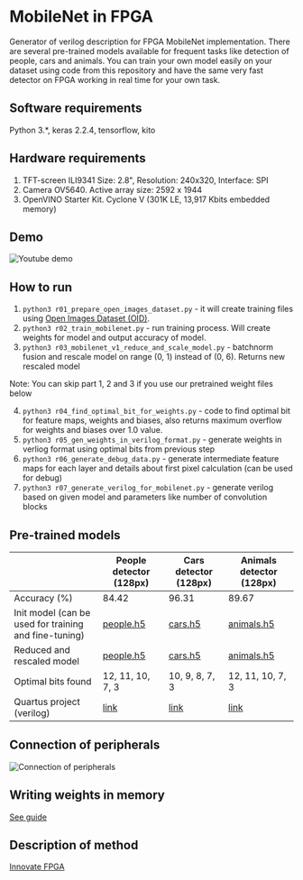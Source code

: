 # MobileNet in FPGA
Generator of verilog description for FPGA MobileNet implementation.
There are several pre-trained models available for frequent tasks like detection of people, cars and animals.
You can train your own model easily on your dataset using code from this repository and have the same very fast detector on FPGA working in real time for your own task.


## Software requirements
Python 3.*, keras 2.2.4, tensorflow, kito


## Hardware requirements
1) TFT-screen ILI9341 Size: 2.8", Resolution: 240x320, Interface: SPI
2) Camera OV5640. Active array size: 2592 x 1944
3) OpenVINO Starter Kit. Cyclone V (301K LE, 13,917 Kbits embedded memory)

## Demo

![Youtube demo](https://github.com/ZFTurbo/MobileNet-in-FPGA/blob/master/img/Youtube-Screenshot.jpg)

## How to run
1) `python3 r01_prepare_open_images_dataset.py` - it will create training files using [Open Images Dataset (OID)](https://storage.googleapis.com/openimages/web/index.html).
2) `python3 r02_train_mobilenet.py` - run training process. Will create weights for model and output accuracy of model.
3) `python3 r03_mobilenet_v1_reduce_and_scale_model.py` - batchnorm fusion and rescale model on range (0, 1) instead of (0, 6). Returns new rescaled model

Note: You can skip part 1, 2 and 3 if you use our pretrained weight files below

4) `python3 r04_find_optimal_bit_for_weights.py` - code to find optimal bit for feature maps, weights and biases, also returns maximum overflow for weights and biases over 1.0 value.
5) `python3 r05_gen_weights_in_verilog_format.py` - generate weights in verliog format using optimal bits from previous step 
6) `python3 r06_generate_debug_data.py` - generate intermediate feature maps for each layer and details about first pixel calculation (can be used for debug)
7) `python3 r07_generate_verilog_for_mobilenet.py` - generate verilog based on given model and parameters like number of convolution blocks

## Pre-trained models

|  | People detector (128px) | Cars detector (128px)  | Animals detector (128px) |
| --- | --- | --- | --- |
| Accuracy (%) | 84.42 | 96.31 | 89.67 |
| Init model (can be used for training and fine-tuning) | [people.h5](https://github.com/ZFTurbo/MobileNet-in-FPGA/releases/download/v1.0/weights_mobilenet_1_0.25_128px_people_loss_0.3600_acc_0.8442_epoch_38.h5) | [cars.h5](https://github.com/ZFTurbo/MobileNet-in-FPGA/releases/download/v1.0/weights_mobilenet_1_0.25_128px_cars_loss_0.1088_acc_0.9631_epoch_67.h5) | [animals.h5](https://github.com/ZFTurbo/MobileNet-in-FPGA/releases/download/v1.0/weights_mobilenet_1_0.25_128px_animals_loss_0.2486_acc_0.8967_epoch_33.h5) |
| Reduced and rescaled model | [people.h5](https://github.com/ZFTurbo/MobileNet-in-FPGA/releases/download/v1.0/weights_mobilenet_1_0.25_128px_people_loss_0.3600_acc_0.8442_epoch_38_reduced_rescaled.h5) | [cars.h5](https://github.com/ZFTurbo/MobileNet-in-FPGA/releases/download/v1.0/weights_mobilenet_1_0.25_128px_cars_loss_0.1088_acc_0.9631_epoch_67_reduced_rescaled.h5) | [animals.h5](https://github.com/ZFTurbo/MobileNet-in-FPGA/releases/download/v1.0/weights_mobilenet_1_0.25_128px_animals_loss_0.2486_acc_0.8967_epoch_33_reduced_rescaled.h5) |
| Optimal bits found | 12, 11, 10, 7, 3 | 10, 9, 8, 7, 3 | 12, 11, 10, 7, 3 |
| Quartus project (verilog) | [link](https://github.com/ZFTurbo/MobileNet-in-FPGA/releases/download/v1.0/OpenVino_MobileNet_verilog_project_people.zip) | [link](https://github.com/ZFTurbo/MobileNet-in-FPGA/releases/download/v1.0/OpenVino_MobileNet_verilog_project_cars.zip) | [link](https://github.com/ZFTurbo/MobileNet-in-FPGA/releases/download/v1.0/OpenVino_MobileNet_verilog_project_animals.zip) |

## Connection of peripherals

![Connection of peripherals](https://github.com/ZFTurbo/MobileNet-in-FPGA/blob/master/img/Connection-of-Periferals.png)

## Writing weights in memory

[See guide](https://github.com/ZFTurbo/MobileNet-in-FPGA/blob/master/docs/Writing_weights_to_memory_using_UART.md)

## Description of method

[Innovate FPGA](http://www.innovatefpga.com/cgi-bin/innovate/teams.pl?Id=EM031)